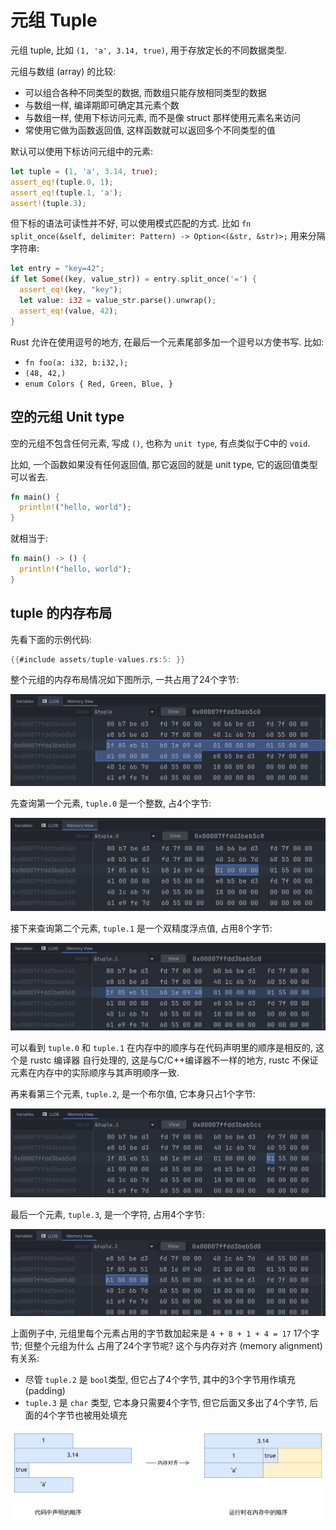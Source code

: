 # 元组 Tuple

元组 tuple, 比如 `(1, 'a', 3.14, true)`, 用于存放定长的不同数据类型.

元组与数组 (array) 的比较:

- 可以组合各种不同类型的数据, 而数组只能存放相同类型的数据
- 与数组一样, 编译期即可确定其元素个数
- 与数组一样, 使用下标访问元素, 而不是像 struct 那样使用元素名来访问
- 常使用它做为函数返回值, 这样函数就可以返回多个不同类型的值

默认可以使用下标访问元组中的元素:

```rust
let tuple = (1, 'a', 3.14, true);
assert_eq!(tuple.0, 1);
assert_eq!(tuple.1, 'a');
assert!(tuple.3);
```

但下标的语法可读性并不好, 可以使用模式匹配的方式.
比如 `fn split_once(&self, delimiter: Pattern) -> Option<(&str, &str)>;` 用来分隔字符串:

```rust
let entry = "key=42";
if let Some((key, value_str)) = entry.split_once('=') {
  assert_eq!(key, "key");
  let value: i32 = value_str.parse().unwrap();
  assert_eq!(value, 42);
}
```

Rust 允许在使用逗号的地方, 在最后一个元素尾部多加一个逗号以方使书写. 比如:

- `fn foo(a: i32, b:i32,);`
- `(48, 42,)`
- `enum Colors { Red, Green, Blue, }`

## 空的元组 Unit type

空的元组不包含任何元素, 写成 `()`, 也称为 `unit type`, 有点类似于C中的 `void`.

比如, 一个函数如果没有任何返回值, 那它返回的就是 unit type, 它的返回值类型可以省去.

```rust
fn main() {
  println!("hello, world");
}
```

就相当于:

```rust
fn main() -> () {
  println!("hello, world");
}
```

## tuple 的内存布局

先看下面的示例代码:

```rust
{{#include assets/tuple-values.rs:5: }}
```

整个元组的内存布局情况如下图所示, 一共占用了24个字节:

![tuple values](assets/tuple-values.png)

先查询第一个元素, `tuple.0` 是一个整数, 占4个字节:

![tuple value at 0](assets/tuple-values-0.png)

接下来查询第二个元素, `tuple.1` 是一个双精度浮点值, 占用8个字节:

![tuple value at 1](assets/tuple-values-1.png)

可以看到 `tuple.0` 和 `tuple.1` 在内存中的顺序与在代码声明里的顺序是相反的, 这个是 rustc 编译器
自行处理的, 这是与C/C++编译器不一样的地方, rustc 不保证元素在内存中的实际顺序与其声明顺序一致.

再来看第三个元素, `tuple.2`, 是一个布尔值, 它本身只占1个字节:

![tuple value at 2](assets/tuple-values-2.png)

最后一个元素, `tuple.3`, 是一个字符, 占用4个字节:

![tuple value at 3](assets/tuple-values-3.png)

上面例子中, 元组里每个元素占用的字节数加起来是 `4 + 8 + 1 + 4 = 17` 17个字节; 但整个元组为什么
占用了24个字节呢? 这个与内存对齐 (memory alignment) 有关系:

- 尽管 `tuple.2` 是 `bool`类型, 但它占了4个字节, 其中的3个字节用作填充 (padding)
- `tuple.3` 是 `char` 类型, 它本身只需要4个字节, 但它后面又多出了4个字节, 后面的4个字节也被用处填充

![tuple mem layout](assets/tuple-mem-layout.svg)